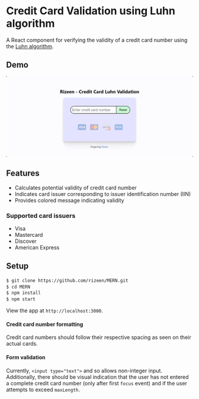 
# Credit Card Validation using Luhn algorithm

A React component for verifying the validity of a credit card number using the [Luhn algorithm](https://en.wikipedia.org/wiki/Luhn_algorithm).

## Demo

![Demonstration](demo/demo.gif)

## Features

- Calculates potential validity of credit card number
- Indicates card issuer corresponding to issuer identification number (IIN)
- Provides colored message indicating validity

### Supported card issuers

- Visa
- Mastercard
- Discover
- American Express

## Setup

```bash
$ git clone https://github.com/rizeen/MERN.git
$ cd MERN
$ npm install
$ npm start
```

View the app at `http://localhost:3000`.


#### Credit card number formatting
Credit card numbers should follow their respective spacing as seen on their actual cards.

#### Form validation
Currently, `<input type="text">` and so allows non-integer input. Additionally, there should be visual indication that the user has not entered a complete credit card number (only after first `focus` event) and if the user attempts to exceed `maxLength`.
